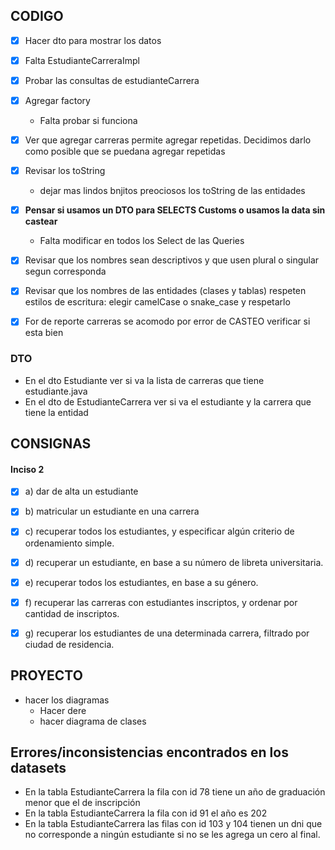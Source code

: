 ## CODIGO
 - [x] Hacer dto para mostrar los datos
 - [x] Falta EstudianteCarreraImpl
 - [x] Probar las consultas de estudianteCarrera 
 - [x] Agregar factory
      - Falta probar si funciona
 - [x] Ver que agregar carreras permite agregar repetidas. Decidimos darlo como posible que se puedana agregar repetidas
 - [x] Revisar los toString
    - dejar mas lindos bnjitos preociosos los toString de las entidades
 - [x] **Pensar si usamos un DTO para SELECTS Customs o usamos la data sin castear**
     - Falta modificar en todos los Select de las Queries
 - [x] Revisar que los nombres sean descriptivos y que usen plural o singular segun corresponda

 - [x] Revisar que los nombres de las entidades (clases y tablas) respeten estilos de escritura: elegir camelCase o snake_case y respetarlo
 - [x] For de reporte carreras se acomodo por error de CASTEO verificar si esta bien  
 ### DTO
- En el dto Estudiante ver si va la lista de carreras que tiene estudiante.java
- En el dto de EstudianteCarrera ver si va el estudiante y la carrera que tiene la entidad


## CONSIGNAS
#### Inciso 2 
- [x] a) dar de alta un estudiante
- [x] b) matricular un estudiante en una carrera
- [X] c) recuperar todos los estudiantes, y especificar algún criterio de ordenamiento simple.
- [X] d) recuperar un estudiante, en base a su número de libreta universitaria.
- [x] e) recuperar todos los estudiantes, en base a su género.
- [x] f) recuperar las carreras con estudiantes inscriptos, y ordenar por cantidad de inscriptos.
- [x] g) recuperar los estudiantes de una determinada carrera, filtrado por ciudad de residencia.


## PROYECTO
 - hacer los diagramas
   - Hacer dere
   - hacer diagrama de clases
   
## Errores/inconsistencias encontrados en los datasets
- En la tabla EstudianteCarrera la fila con id 78 tiene un año de graduación menor que el de inscripción
- En la tabla EstudianteCarrera la fila con id 91 el año es 202
- En la tabla EstudianteCarrera las filas con id 103 y 104 tienen un dni que no corresponde a ningún estudiante si no se les agrega un cero al final.
